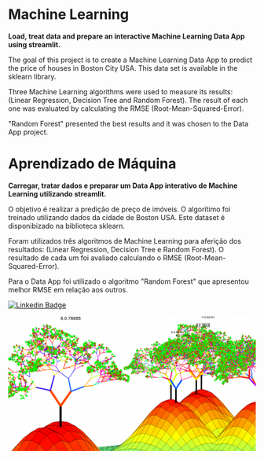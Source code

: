 # Machine Learning

**Load, treat data and prepare an interactive Machine Learning Data App using streamlit.**

The goal of this project is to create a Machine Learning Data App to predict the price of houses in Boston City USA. This data set is available in the sklearn library.

Three Machine Learning algorithms were used to measure its results: (Linear Regression, Decision Tree and Random Forest). The result of each one was evaluated by calculating the RMSE (Root-Mean-Squared-Error).

"Random Forest" presented the best results and it was chosen to the Data App project. 

# Aprendizado de Máquina

**Carregar, tratar dados e preparar um Data App interativo de Machine Learning utilizando streamlit.**

O objetivo é realizar a predição de preço de imóveis. O algorítimo foi treinado utilizando dados da cidade de Boston USA. Este dataset é disponibizado na biblioteca sklearn.

Foram utilizados três algoritmos de Machine Learning para aferição dos resultados: (Linear Regression, Decision Tree e Random Forest). O resultado de cada um foi avaliado calculando o RMSE (Root-Mean-Squared-Error).

Para o Data App foi utilizado o algoritmo "Random Forest" que apresentou melhor RMSE em relação aos outros.

[![Linkedin Badge](https://img.shields.io/badge/-Jose_Hildebrando-blue?style=flat-square&logo=Linkedin&logoColor=white&link=https://www.linkedin.com/in/laislla-pinheiro-brandão-19762229/)](https://www.linkedin.com/in/jos%C3%A9-hildebrando-95746139/)

![logo_lcpbrandao](randomforest.png)

